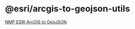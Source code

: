 # @esri/arcgis-to-geojson-utils
[NMP ESRI ArcGIS to GeoJSON](https://www.npmjs.com/package/@esri/arcgis-to-geojson-utils)

